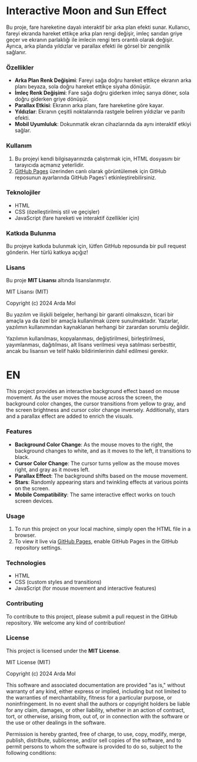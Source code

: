# Interactive Moon and Sun Effect 

Bu proje, fare hareketine dayalı interaktif bir arka plan efekti sunar. Kullanıcı, fareyi ekranda hareket ettikçe arka plan rengi değişir, imleç sarıdan griye geçer ve ekranın parlaklığı ile imlecin rengi ters orantılı olarak değişir. Ayrıca, arka planda yıldızlar ve parallax efekti ile görsel bir zenginlik sağlanır.

### Özellikler
- **Arka Plan Renk Değişimi**: Fareyi sağa doğru hareket ettikçe ekranın arka planı beyaza, sola doğru hareket ettikçe siyaha dönüşür.
- **İmleç Renk Değişimi**: Fare sağa doğru giderken imleç sarıya döner, sola doğru giderken griye dönüşür.
- **Parallax Etkisi**: Ekranın arka planı, fare hareketine göre kayar.
- **Yıldızlar**: Ekranın çeşitli noktalarında rastgele beliren yıldızlar ve parıltı efekti.
- **Mobil Uyumluluk**: Dokunmatik ekran cihazlarında da aynı interaktif etkiyi sağlar.

### Kullanım

1. Bu projeyi kendi bilgisayarınızda çalıştırmak için, HTML dosyasını bir tarayıcıda açmanız yeterlidir.
2. [GitHub Pages](https://pages.github.com/) üzerinden canlı olarak görüntülemek için GitHub reposunun ayarlarında GitHub Pages'i etkinleştirebilirsiniz.

### Teknolojiler
- HTML
- CSS (özelleştirilmiş stil ve geçişler)
- JavaScript (fare hareketi ve interaktif özellikler için)

### Katkıda Bulunma
Bu projeye katkıda bulunmak için, lütfen GitHub reposunda bir pull request gönderin. Her türlü katkıya açığız!

### Lisans

Bu proje **MIT Lisansı** altında lisanslanmıştır.

MIT Lisansı (MIT)

Copyright (c) 2024 Arda Mol

Bu yazılım ve ilişkili belgeler, herhangi bir garanti olmaksızın, ticari bir amaçla ya da özel bir amaçla kullanılmak üzere sunulmaktadır. Yazarlar, yazılımın kullanımından kaynaklanan herhangi bir zarardan sorumlu değildir.

Yazılımın kullanılması, kopyalanması, değiştirilmesi, birleştirilmesi, yayımlanması, dağıtılması, alt lisans verilmesi veya satılması serbesttir, ancak bu lisansın ve telif hakkı bildirimlerinin dahil edilmesi gerekir.


# EN 


This project provides an interactive background effect based on mouse movement. As the user moves the mouse across the screen, the background color changes, the cursor transitions from yellow to gray, and the screen brightness and cursor color change inversely. Additionally, stars and a parallax effect are added to enrich the visuals.

### Features
- **Background Color Change**: As the mouse moves to the right, the background changes to white, and as it moves to the left, it transitions to black.
- **Cursor Color Change**: The cursor turns yellow as the mouse moves right, and gray as it moves left.
- **Parallax Effect**: The background shifts based on the mouse movement.
- **Stars**: Randomly appearing stars and twinkling effects at various points on the screen.
- **Mobile Compatibility**: The same interactive effect works on touch screen devices.

### Usage

1. To run this project on your local machine, simply open the HTML file in a browser.
2. To view it live via [GitHub Pages](https://pages.github.com/), enable GitHub Pages in the GitHub repository settings.

### Technologies
- HTML
- CSS (custom styles and transitions)
- JavaScript (for mouse movement and interactive features)

### Contributing
To contribute to this project, please submit a pull request in the GitHub repository. We welcome any kind of contribution!

### License

This project is licensed under the **MIT License**.

MIT License (MIT)

Copyright (c) 2024 Arda Mol

This software and associated documentation are provided "as is," without warranty of any kind, either express or implied, including but not limited to the warranties of merchantability, fitness for a particular purpose, or noninfringement. In no event shall the authors or copyright holders be liable for any claim, damages, or other liability, whether in an action of contract, tort, or otherwise, arising from, out of, or in connection with the software or the use or other dealings in the software.

Permission is hereby granted, free of charge, to use, copy, modify, merge, publish, distribute, sublicense, and/or sell copies of the software, and to permit persons to whom the software is provided to do so, subject to the following conditions:
